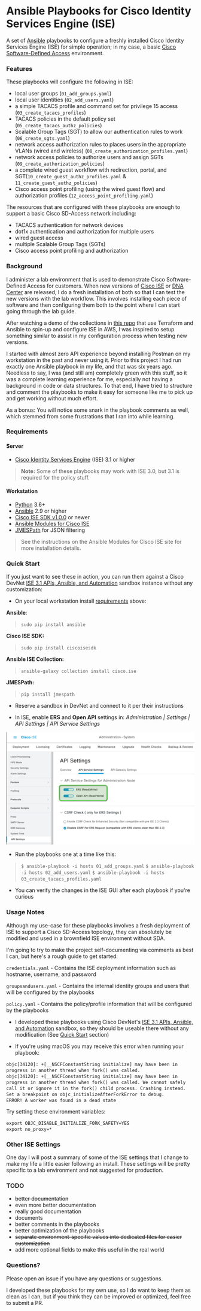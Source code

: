 # Ansible Playbooks for Cisco Identity Services Engine (ISE)

A set of [Ansible](https://www.ansible.com/) playbooks to configure a freshly installed Cisco Identity Services Engine (ISE) for simple operation; in my case, a basic [Cisco Software-Defined Access](https://www.cisco.com/c/en/us/solutions/enterprise-networks/software-defined-access/index.html) environment.

### Features
These playbooks will configure the following in ISE:

* local user groups (`01_add_groups.yaml`)
* local user identities (`02_add_users.yaml`)
* a simple TACACS profile and command set for privilege 15 access (`03_create_tacacs_profiles`)
* TACACS policies in the default policy set (`05_create_tacacs_authz_policies`)
* Scalable Group Tags (SGT) to allow our authentication rules to work (`06_create_sgts.yaml`)
* network access authorization rules to places users in the appropriate VLANs (wired and wireless) (`08_create_authorization_profiles.yaml`)
* network access policies to authorize users and assign SGTs (`09_create_authorization_policies`)
* a complete wired guest workflow with redirection, portal, and SGT(`10_create_guest_authz_profiles.yaml` & `11_create_guest_authz_policies`)
* Cisco access point profiling (using the wired guest flow) and authorization profiles (`12_access_point_profiling.yaml`)

The resources that are configured with these playbooks are enough to support a basic Cisco SD-Access network including:

* TACACS authentication for network devices
* dot1x authentication and authorization for multiple users
* wired guest access
* multiple Scalable Group Tags (SGTs)
* Cisco access point profiling and authorization

### Background

I administer a lab environment that is used to demonstrate Cisco Software-Defined Access for customers.  When new versions of [Cisco ISE](https://www.cisco.com/c/en/us/products/security/identity-services-engine/index.html) or [DNA Center](https://www.cisco.com/c/en/us/products/cloud-systems-management/dna-center/index.html) are released, I do a fresh installation of both so that I can test the new versions with the lab workflow.  This involves installing each piece of software and then configuring them both to the point where I can start going through the lab guide.

After watching a demo of the collections in [this repo](https://github.com/hosukw/20210928-IBN-Demo) that use Terraform and Ansible to spin-up and configure ISE in AWS, I was inspired to setup something similar to assist in my configuration process when testing new versions.

I started with almost zero API experience beyond installing Postman on my workstation in the past and never using it.  Prior to this project I had run exactly one Ansible playbook in my life, and that was six years ago.  Needless to say, I was (and still am) completely green with this stuff, so it was a complete learning experience for me, especially not having a background in code or data structures.  To that end, I have tried to structure and comment the playbooks to make it easy for someone like me to pick up and get working without much effort.

As a bonus: You will notice some snark in the playbook comments as well, which stemmed from some frustrations that I ran into while learning.
### Requirements

#### Server
* [Cisco Identity Services Engine](https://www.cisco.com/c/en/us/products/security/identity-services-engine/index.html) (ISE) 3.1 or higher

> **Note:** Some of these playbooks may work with ISE 3.0, but 3.1 is required for the policy stuff.
#### Workstation
* [Python](https://www.python.org/) 3.6+
* [Ansible](https://www.ansible.com/) 2.9 or higher
* [Cisco ISE SDK v1.0.0](https://github.com/CiscoISE/ciscoisesdk) or newer
* [Ansible Modules for Cisco ISE](https://galaxy.ansible.com/cisco/ise)
* [JMESPath](https://github.com/jmespath/jmespath.py) for JSON filtering

> See the instructions on the Ansible Modules for Cisco ISE site for more installation details.
### Quick Start

If you just want to see these in action, you can run them against a Cisco DevNet [ISE 3.1 APIs, Ansible, and Automation](https://devnetsandbox.cisco.com/RM/Diagram/Index/ad4bb2ae-bb67-4d93-9f0d-2a6a04792e2e?diagramType=Topology) sandbox instance without any customization:

* On your local workstation install [requirements](#requirements) above:

**Ansible**:
> `sudo pip install ansible`

**Cisco ISE SDK:**
> `sudo pip install ciscoisesdk`

**Ansible ISE Collection:**
> `ansible-galaxy collection install cisco.ise`

**JMESPath:**
> `pip install jmespath`

* Reserve a sandbox in DevNet and connect to it per their instructions

* In ISE, enable **ERS** and **Open API** settings in: _Administration | Settings | API Settings | API Service Settings_

![ISE API Settings](images/ise_api.png)

* Run the playbooks one at a time like this:

> `$ ansible-playbook -i hosts 01_add_groups.yaml`
> `$ ansible-playbook -i hosts 02_add_users.yaml`
> `$ ansible-playbook -i hosts 03_create_tacacs_profiles.yaml`

* You can verify the changes in the ISE GUI after each playbook if you're curious
### Usage Notes

Although my use-case for these playbooks involves a fresh deployment of ISE to support a Cisco SD-Access topology, they can absolutely be modified and used in a brownfield ISE environment without SDA.

I'm going to try to make the project self-documenting via comments as best I can, but here's a rough guide to get started:

`credentials.yaml` - Contains the ISE deployment information such as hostname, username, and password

`groupsandusers.yaml` - Contains the internal identity groups and users that will be configured by the playbooks

`policy.yaml` - Contains the policy/profile information that will be configured by the playbooks

* I developed these playbooks using Cisco DevNet's [ISE 3.1 APIs, Ansible, and Automation](https://devnetsandbox.cisco.com/RM/Diagram/Index/ad4bb2ae-bb67-4d93-9f0d-2a6a04792e2e?diagramType=Topology) sandbox, so they should be useable there without any modification (See [Quick Start](#quick-start) section)

* If you're using macOS you may receive this error when running your playbook:

```
objc[34120]: +[__NSCFConstantString initialize] may have been in progress in another thread when fork() was called.
objc[34120]: +[__NSCFConstantString initialize] may have been in progress in another thread when fork() was called. We cannot safely call it or ignore it in the fork() child process. Crashing instead. Set a breakpoint on objc_initializeAfterForkError to debug.
ERROR! A worker was found in a dead state
```

Try setting these environment variables:

```
export OBJC_DISABLE_INITIALIZE_FORK_SAFETY=YES
export no_proxy=*
```

### Other ISE Settings

One day I will post a summary of some of the ISE settings that I change to make my life a little easier following an install.  These settings will be pretty specific to a lab environment and not suggested for production.
### TODO

* ~~better documentation~~
* even more better documentation
* really good documentation
* documents
* better comments in the playbooks
* better optimization of the playbooks
* ~~separate environment-specific values into dedicated files for easier customization~~
* add more optional fields to make this useful in the real world

### Questions?

Please open an issue if you have any questions or suggestions.  

I developed these playbooks for my own use, so I do want to keep them as clean as I can, but if you think they can be improved or optimized, feel free to submit a PR.